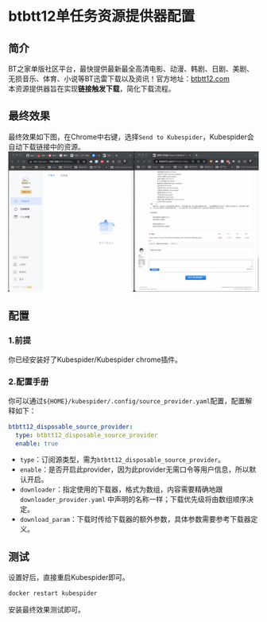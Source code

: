 # btbtt12单任务资源提供器配置
## 简介
BT之家单版社区平台，最快提供最新最全高清电影、动漫、韩剧、日剧、美剧、无损音乐、体育、小说等BT迅雷下载以及资讯！官方地址：[btbtt12.com](https://www.btbtt12.com/)  
本资源提供器旨在实现**链接触发下载**，简化下载流程。

## 最终效果
最终效果如下图，在Chrome中右键，选择`Send to Kubespider`，Kubespider会自动下载链接中的资源。
![img](images/btbt12_download.gif)

## 配置
### 1.前提
你已经安装好了Kubespider/Kubespider chrome插件。

### 2.配置手册
你可以通过`${HOME}/kubespider/.config/source_provider.yaml`配置，配置解释如下：
```yaml
btbtt12_disposable_source_provider:
  type: btbtt12_disposable_source_provider
  enable: true
```

* `type`：订阅源类型，需为`btbtt12_disposable_source_provider`。
* `enable`：是否开启此provider，因为此provider无需口令等用户信息，所以默认开启。
* `downloader`：指定使用的下载器，格式为数组，内容需要精确地跟 `downloader_provider.yaml` 中声明的名称一样；下载优先级将由数组顺序决定。
* `download_param`：下载时传给下载器的额外参数，具体参数需要参考下载器定义。

## 测试
设置好后，直接重启Kubespider即可。
```sh
docker restart kubespider
```

安装最终效果测试即可。